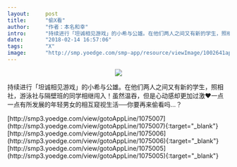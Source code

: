 ```yaml
---
layout:     post
title:      "偷X看"
author:     "作者：本名和幸"
intro:      "持续进行「坦诚相见游戏」的小希与公雄。在他们两人之间又有新的学生，照相社，游泳社与隔壁班的同学相继闯入！虽然温吞，但是心动感却更加过激♥一点一点有所发展的年轻男女的相互窥视生活──你要再来偷看吗…？"
date:       "2018-02-14 16:57:06"
tags:       "X"
image:      "http://smp.yoedge.com/smp-app/resource/viewImage/1002641appline.png"
---
```

<div style="text-align: center">
<p><img src="http://smp.yoedge.com/smp-app/resource/viewImage/1002641appline.png"/></p>
</div>
<p class="post-meta">
<span>持续进行「坦诚相见游戏」的小希与公雄。在他们两人之间又有新的学生，照相社，游泳社与隔壁班的同学相继闯入！虽然温吞，但是心动感却更加过激♥一点一点有所发展的年轻男女的相互窥视生活──你要再来偷看吗…？</span>
</p>
[http://smp3.yoedge.com/view/gotoAppLine/1075007](http://smp3.yoedge.com/view/gotoAppLine/1075007){:target="_blank"}
[http://smp3.yoedge.com/view/gotoAppLine/1075006](http://smp3.yoedge.com/view/gotoAppLine/1075006){:target="_blank"}
[http://smp3.yoedge.com/view/gotoAppLine/1075005](http://smp3.yoedge.com/view/gotoAppLine/1075005){:target="_blank"}


